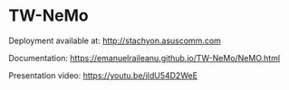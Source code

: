 # TW-NeMo

Deployment available at: http://stachyon.asuscomm.com

Documentation: https://emanuelraileanu.github.io/TW-NeMo/NeMO.html

Presentation video: https://youtu.be/ildU54D2WeE

